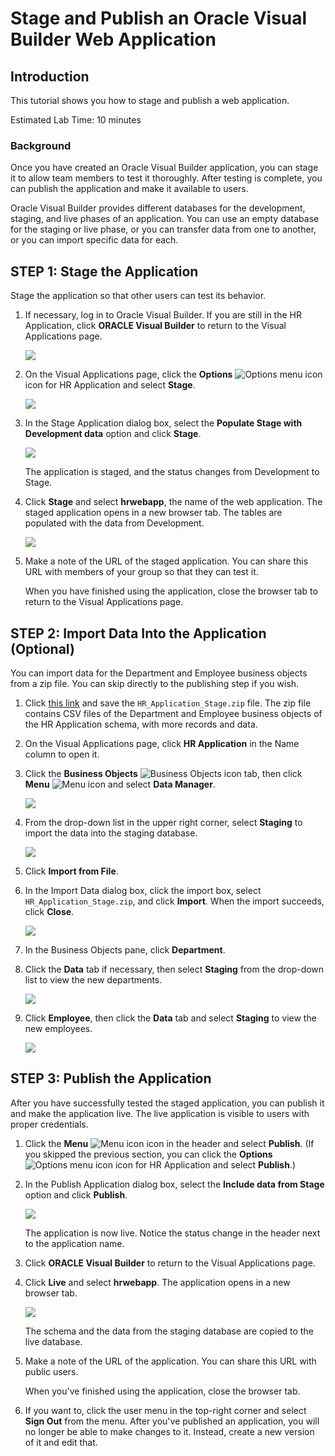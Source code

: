 # Stage and Publish an Oracle Visual Builder Web Application

## Introduction

This tutorial shows you how to stage and publish a web application.

Estimated Lab Time:  10 minutes

### Background

Once you have created an Oracle Visual Builder application, you can stage it to allow team members to test it thoroughly. After testing is complete, you can publish the application and make it available to users.

Oracle Visual Builder provides different databases for the development, staging, and live phases of an application. You can use an empty database for the staging or live phase, or you can transfer data from one to another, or you can import specific data for each.


## **STEP 1**: Stage the Application

Stage the application so that other users can test its behavior.

1.  If necessary, log in to Oracle Visual Builder. If you are still in the HR Application, click **ORACLE Visual Builder** to return to the Visual Applications page.

    ![](./images/vbcssp_sta_s1.png)

2.  On the Visual Applications page, click the **Options** ![Options menu icon](./images/vbcssp_menu_icon.png) icon for HR Application and select **Stage**.

    ![](./images/vbcssp_sta_s2.png)

3.  In the Stage Application dialog box, select the **Populate Stage with Development data** option and click **Stage**.

    ![](./images/vbcssp_sta_s3.png)

    The application is staged, and the status changes from Development to Stage.

4.  Click **Stage** and select **hrwebapp**, the name of the web application. The staged application opens in a new browser tab. The tables are populated with the data from Development.

    ![](./images/vbcssp_sta_s4.png)

5.  Make a note of the URL of the staged application. You can share this URL with members of your group so that they can test it.

    When you have finished using the application, close the browser tab to return to the Visual Applications page.


## **STEP 2**: Import Data Into the Application (Optional)

You can import data for the Department and Employee business objects from a zip file. You can skip directly to the publishing step if you wish.

1.  Click [this link](https://objectstorage.us-ashburn-1.oraclecloud.com/p/9qg3_BmDXmLGMwpnyTZmZRA4lA91PEwdNxXWdmcHam67wD5Gny6ypqAhbU2Ra5ly/n/c4u03/b/solutions-library/o/HR_Application_Stage.zip) and save the `HR_Application_Stage.zip` file. The zip file contains CSV files of the Department and Employee business objects of the HR Application schema, with more records and data.
2.  On the Visual Applications page, click **HR Application** in the Name column to open it.
3.  Click the **Business Objects** ![Business Objects icon](./images/vbcssp_bo_icon.png) tab, then click **Menu** ![Menu icon](./images/vbcssp_menu2_icon.png) and select **Data Manager**.

    ![](./images/vbcssp_imp_s3.png)

4.  From the drop-down list in the upper right corner, select **Staging** to import the data into the staging database.  

    ![](./images/vbcssp_imp_s4.png)

5.  Click **Import from File**.
6.  In the Import Data dialog box, click the import box, select `HR_Application_Stage.zip`, and click **Import**. When the import succeeds, click **Close**.

    ![](./images/vbcssp_imp_s6.png)

7.  In the Business Objects pane, click **Department**.
8.  Click the **Data** tab if necessary, then select **Staging** from the drop-down list to view the new departments.

    ![](./images/vbcssp_imp_s8.png)

9.  Click **Employee**, then click the **Data** tab and select **Staging** to view the new employees.

    ![](./images/vbcssp_imp_s9.png)


## **STEP 3**: Publish the Application

After you have successfully tested the staged application, you can publish it and make the application live. The live application is visible to users with proper credentials.

1.  Click the **Menu** ![Menu icon](./images/vbcssp_menu3_icon.png) icon in the header and select **Publish**. (If you skipped the previous section, you can click the **Options** ![Options menu icon](./images/vbcssp_menu_icon.png) icon for HR Application and select **Publish**.)
2.  In the Publish Application dialog box, select the **Include data from Stage** option and click **Publish**.  

    ![](./images/vbcssp_pub_s2.png)

    The application is now live. Notice the status change in the header next to the application name.

3.  Click **ORACLE Visual Builder** to return to the Visual Applications page.
4.  Click **Live** and select **hrwebapp**. The application opens in a new browser tab.

    ![](./images/vbcssp_pub_s4.png)

    The schema and the data from the staging database are copied to the live database.

5.  Make a note of the URL of the application. You can share this URL with public users.

    When you've finished using the application, close the browser tab.

6.  If you want to, click the user menu in the top-right corner and select **Sign Out** from the menu. After you've published an application, you will no longer be able to make changes to it. Instead, create a new version of it and edit that.
